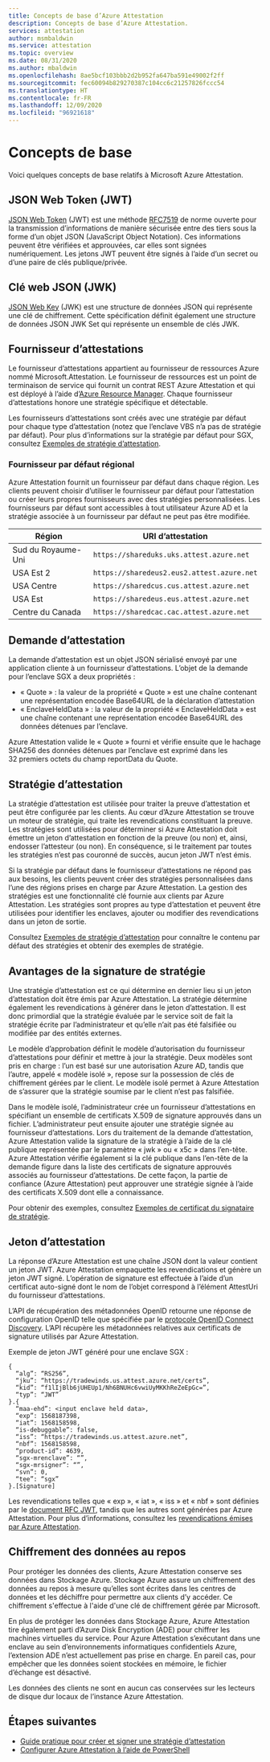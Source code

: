 ```yaml
---
title: Concepts de base d’Azure Attestation
description: Concepts de base d’Azure Attestation.
services: attestation
author: msmbaldwin
ms.service: attestation
ms.topic: overview
ms.date: 08/31/2020
ms.author: mbaldwin
ms.openlocfilehash: 8ae5bcf103bbb2d2b952fa647ba591e49002f2ff
ms.sourcegitcommit: fec60094b829270387c104cc6c21257826fccc54
ms.translationtype: HT
ms.contentlocale: fr-FR
ms.lasthandoff: 12/09/2020
ms.locfileid: "96921618"
---
```

# <a name="basic-concepts"></a>Concepts de base

Voici quelques concepts de base relatifs à Microsoft Azure Attestation.

## <a name="json-web-token-jwt"></a>JSON Web Token (JWT)

[JSON Web Token](https://jwt.io/) (JWT) est une méthode [RFC7519](https://tools.ietf.org/html/rfc7519) de norme ouverte pour la transmission d’informations de manière sécurisée entre des tiers sous la forme d’un objet JSON (JavaScript Object Notation). Ces informations peuvent être vérifiées et approuvées, car elles sont signées numériquement. Les jetons JWT peuvent être signés à l’aide d’un secret ou d’une paire de clés publique/privée.

## <a name="json-web-key-jwk"></a>Clé web JSON (JWK)

[JSON Web Key](https://tools.ietf.org/html/rfc7517) (JWK) est une structure de données JSON qui représente une clé de chiffrement. Cette spécification définit également une structure de données JSON JWK Set qui représente un ensemble de clés JWK.

## <a name="attestation-provider"></a>Fournisseur d’attestations

Le fournisseur d’attestations appartient au fournisseur de ressources Azure nommé Microsoft.Attestation. Le fournisseur de ressources est un point de terminaison de service qui fournit un contrat REST Azure Attestation et qui est déployé à l’aide d’[Azure Resource Manager](../azure-resource-manager/management/overview.md). Chaque fournisseur d’attestations honore une stratégie spécifique et détectable. 

Les fournisseurs d’attestations sont créés avec une stratégie par défaut pour chaque type d’attestation (notez que l’enclave VBS n’a pas de stratégie par défaut). Pour plus d’informations sur la stratégie par défaut pour SGX, consultez [Exemples de stratégie d’attestation](policy-examples.md).

### <a name="regional-default-provider"></a>Fournisseur par défaut régional

Azure Attestation fournit un fournisseur par défaut dans chaque région. Les clients peuvent choisir d’utiliser le fournisseur par défaut pour l’attestation ou créer leurs propres fournisseurs avec des stratégies personnalisées. Les fournisseurs par défaut sont accessibles à tout utilisateur Azure AD et la stratégie associée à un fournisseur par défaut ne peut pas être modifiée.

| Région | URI d’attestation | 
|--|--|
| Sud du Royaume-Uni | `https://shareduks.uks.attest.azure.net` | 
| USA Est 2 | `https://sharedeus2.eus2.attest.azure.net` | 
| USA Centre | `https://sharedcus.cus.attest.azure.net` | 
| USA Est| `https://sharedeus.eus.attest.azure.net` | 
| Centre du Canada | `https://sharedcac.cac.attest.azure.net` | 

## <a name="attestation-request"></a>Demande d’attestation

La demande d’attestation est un objet JSON sérialisé envoyé par une application cliente à un fournisseur d’attestations. L’objet de la demande pour l’enclave SGX a deux propriétés : 
- « Quote » : la valeur de la propriété « Quote » est une chaîne contenant une représentation encodée Base64URL de la déclaration d’attestation
- « EnclaveHeldData » : la valeur de la propriété « EnclaveHeldData » est une chaîne contenant une représentation encodée Base64URL des données détenues par l’enclave.

Azure Attestation valide le « Quote » fourni et vérifie ensuite que le hachage SHA256 des données détenues par l’enclave est exprimé dans les 32 premiers octets du champ reportData du Quote. 

## <a name="attestation-policy"></a>Stratégie d’attestation

La stratégie d’attestation est utilisée pour traiter la preuve d’attestation et peut être configurée par les clients. Au cœur d’Azure Attestation se trouve un moteur de stratégie, qui traite les revendications constituant la preuve. Les stratégies sont utilisées pour déterminer si Azure Attestation doit émettre un jeton d’attestation en fonction de la preuve (ou non) et, ainsi, endosser l’attesteur (ou non). En conséquence, si le traitement par toutes les stratégies n’est pas couronné de succès, aucun jeton JWT n’est émis.

Si la stratégie par défaut dans le fournisseur d’attestations ne répond pas aux besoins, les clients peuvent créer des stratégies personnalisées dans l’une des régions prises en charge par Azure Attestation. La gestion des stratégies est une fonctionnalité clé fournie aux clients par Azure Attestation. Les stratégies sont propres au type d’attestation et peuvent être utilisées pour identifier les enclaves, ajouter ou modifier des revendications dans un jeton de sortie. 

Consultez [Exemples de stratégie d’attestation](policy-examples.md) pour connaître le contenu par défaut des stratégies et obtenir des exemples de stratégie.

## <a name="benefits-of-policy-signing"></a>Avantages de la signature de stratégie

Une stratégie d’attestation est ce qui détermine en dernier lieu si un jeton d’attestation doit être émis par Azure Attestation. La stratégie détermine également les revendications à générer dans le jeton d’attestation. Il est donc primordial que la stratégie évaluée par le service soit de fait la stratégie écrite par l’administrateur et qu’elle n’ait pas été falsifiée ou modifiée par des entités externes. 

Le modèle d’approbation définit le modèle d’autorisation du fournisseur d’attestations pour définir et mettre à jour la stratégie.  Deux modèles sont pris en charge : l’un est basé sur une autorisation Azure AD, tandis que l’autre, appelé « modèle isolé », repose sur la possession de clés de chiffrement gérées par le client.  Le modèle isolé permet à Azure Attestation de s’assurer que la stratégie soumise par le client n’est pas falsifiée.

Dans le modèle isolé, l’administrateur crée un fournisseur d’attestations en spécifiant un ensemble de certificats X.509 de signature approuvés dans un fichier. L’administrateur peut ensuite ajouter une stratégie signée au fournisseur d’attestations. Lors du traitement de la demande d’attestation, Azure Attestation valide la signature de la stratégie à l’aide de la clé publique représentée par le paramètre « jwk » ou « x5c » dans l’en-tête.  Azure Attestation vérifie également si la clé publique dans l’en-tête de la demande figure dans la liste des certificats de signature approuvés associés au fournisseur d’attestations. De cette façon, la partie de confiance (Azure Attestation) peut approuver une stratégie signée à l’aide des certificats X.509 dont elle a connaissance. 

Pour obtenir des exemples, consultez [Exemples de certificat du signataire de stratégie](policy-signer-examples.md).

## <a name="attestation-token"></a>Jeton d’attestation

La réponse d’Azure Attestation est une chaîne JSON dont la valeur contient un jeton JWT. Azure Attestation empaquette les revendications et génère un jeton JWT signé. L’opération de signature est effectuée à l’aide d’un certificat auto-signé dont le nom de l’objet correspond à l’élément AttestUri du fournisseur d’attestations.

L’API de récupération des métadonnées OpenID retourne une réponse de configuration OpenID telle que spécifiée par le [protocole OpenID Connect Discovery](https://openid.net/specs/openid-connect-discovery-1_0.html#ProviderConfig). L’API récupère les métadonnées relatives aux certificats de signature utilisés par Azure Attestation.

Exemple de jeton JWT généré pour une enclave SGX :

```
{
  “alg”: “RS256”,
  “jku”: “https://tradewinds.us.attest.azure.net/certs”,
  “kid”: “f1lIjBlb6jUHEUp1/Nh6BNUHc6vwiUyMKKhReZeEpGc=”,
  “typ”: “JWT”
}.{
  “maa-ehd”: <input enclave held data>,
  “exp”: 1568187398,
  “iat”: 1568158598,
  “is-debuggable”: false,
  “iss”: “https://tradewinds.us.attest.azure.net”,
  “nbf”: 1568158598,
  “product-id”: 4639,
  “sgx-mrenclave”: “”,
  “sgx-mrsigner”: “”,
  “svn”: 0,
  “tee”: “sgx”
}.[Signature]
```
Les revendications telles que « exp », « iat », « iss » et « nbf » sont définies par le [document RFC JWT](https://tools.ietf.org/html/rfc7517), tandis que les autres sont générées par Azure Attestation. Pour plus d’informations, consultez les [revendications émises par Azure Attestation](claim-sets.md).

## <a name="encryption-of-data-at-rest"></a>Chiffrement des données au repos

Pour protéger les données des clients, Azure Attestation conserve ses données dans Stockage Azure. Stockage Azure assure un chiffrement des données au repos à mesure qu’elles sont écrites dans les centres de données et les déchiffre pour permettre aux clients d’y accéder. Ce chiffrement s'effectue à l'aide d'une clé de chiffrement gérée par Microsoft. 

En plus de protéger les données dans Stockage Azure, Azure Attestation tire également parti d’Azure Disk Encryption (ADE) pour chiffrer les machines virtuelles du service. Pour Azure Attestation s’exécutant dans une enclave au sein d’environnements informatiques confidentiels Azure, l’extension ADE n’est actuellement pas prise en charge. En pareil cas, pour empêcher que les données soient stockées en mémoire, le fichier d’échange est désactivé. 

Les données des clients ne sont en aucun cas conservées sur les lecteurs de disque dur locaux de l’instance Azure Attestation.


## <a name="next-steps"></a>Étapes suivantes

- [Guide pratique pour créer et signer une stratégie d’attestation](author-sign-policy.md)
- [Configurer Azure Attestation à l’aide de PowerShell](quickstart-powershell.md)

